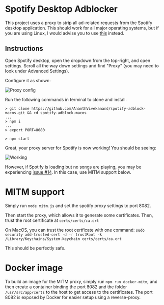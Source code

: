 # Spotify Desktop Adblocker

This project uses a proxy to strip all ad-related requests from the Spotify desktop application. This should 
work for all major operating systems, but if you are using Linux, I would advise you to use [this](https://github.com/abba23/spotify-adblock-linux) instead.  

## Instructions

Open Spotify desktop, open the dropdown from the top-right, and open settings. Scroll all the way down settings and find "Proxy" (you may need
to look under Advanced Settings).

Configure it as shown:

![Proxy config](https://i.imgur.com/TaEWjkB.png)


Run the following commands in terminal to clone and install. 
```
> git clone https://github.com/AnanthVivekanand/spotify-adblock-macos.git && cd spotify-adblock-macos
...
> npm i
...
> export PORT=8080

> npm start
```

Great, your proxy server for Spotify is now working! You should be seeing: 

![Working](https://i.imgur.com/ASJKLwc.png)

However, if Spotify is loading but no songs are playing, you may be experiencing [issue #14](https://github.com/AnanthVivekanand/spotify-adblock/issues/14). In this case, use MITM support below. 

# MITM support

Simply run `node mitm.js` and set the spotify proxy settings to port 8082.

Then start the proxy, which allows it to generate some certificates. Then, trust the 
root certificate at `certs/certs/ca.crt`

On MacOS, you can trust the root certficate with one command: `sudo security add-trusted-cert -d -r trustRoot -k /Library/Keychains/System.keychain certs/certs/ca.crt`

This should be perfectly safe.

# Docker image

To build an image for the MITM proxy, simply run `npm run docker-mitm`, and then create a container binding the port 8082 and the folder `/usr/src/app/certs` to the host to get access to the certificates.
The port 8082 is exposed by Docker for easier setup using a reverse-proxy.
